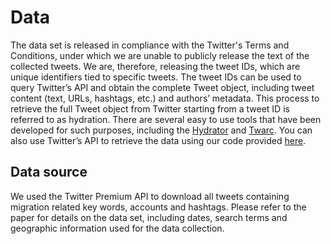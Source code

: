 # Data

The data set is released in compliance with the Twitter's Terms and Conditions, under which we are unable to publicly release the text of the collected tweets. We are, therefore, releasing the tweet IDs, which are unique identifiers tied to specific tweets. The tweet IDs can be used to query Twitter’s API and obtain the complete Tweet object, including tweet content (text, URLs, hashtags, etc.) and authors’ metadata. This process to retrieve the full Tweet object from Twitter starting from a tweet ID is referred to as hydration. There are several easy to use tools that have been developed for such purposes, including the [Hydrator](https://github.com/DocNow/hydrator) and [Twarc](https://github.com/DocNow/twarc). You can also use Twitter’s API to retrieve the data using our code provided [here](../methods/01_calling_and_processing_twitter_Data.ipynb).

## Data source

We used the Twitter Premium API to download all tweets containing migration related key words, accounts and hashtags. Please refer to the paper for details on the data set, including dates, search terms and geographic information used for the data collection.